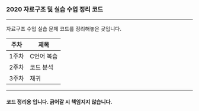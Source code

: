 ### 2020 자료구조 및 실습 수업 정리 코드

<hr>

자료구조 수업 실습 문제 코드를 정리해놓은 곳입니다. 


주차|제목|
-|-|
1주차|C언어 복습
2주차|코드 분석
3주차|재귀

<hr> 

#### 코드 정리용 입니다. 긁어갈 시 책임지지 않습니다.
